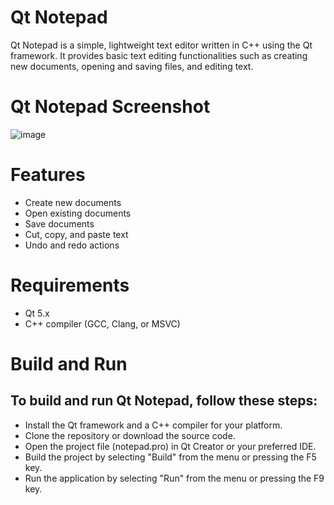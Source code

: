 # Qt Notepad

Qt Notepad is a simple, lightweight text editor written in C++ using the Qt framework. It provides basic text editing functionalities such as creating new documents, opening and saving files, and editing text.

# Qt Notepad Screenshot
![image](https://user-images.githubusercontent.com/96657880/227755912-2a18e4db-16c0-4e99-afb0-61adb6589466.png)

# Features

* Create new documents
* Open existing documents
* Save documents
* Cut, copy, and paste text
* Undo and redo actions

# Requirements
* Qt 5.x
* C++ compiler (GCC, Clang, or MSVC)

# Build and Run

## To build and run Qt Notepad, follow these steps:

* Install the Qt framework and a C++ compiler for your platform.
* Clone the repository or download the source code.
* Open the project file (notepad.pro) in Qt Creator or your preferred IDE.
* Build the project by selecting "Build" from the menu or pressing the F5 key.
* Run the application by selecting "Run" from the menu or pressing the F9 key.
